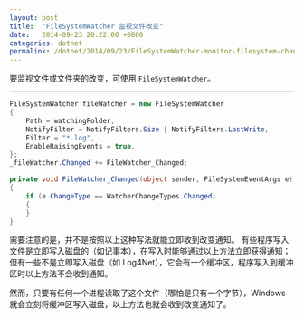 ```yaml
---
layout: post
title:  "FileSystemWatcher 监视文件改变"
date:   2014-09-23 20:22:00 +0800
categories: dotnet
permalink: /dotnet/2014/09/23/FileSystemWatcher-monitor-filesystem-changed.html
---
```


要监视文件或文件夹的改变，可使用 `FileSystemWatcher`。

---

```csharp
FileSystemWatcher fileWatcher = new FileSystemWatcher
{
    Path = watchingFolder,
    NotifyFilter = NotifyFilters.Size | NotifyFilters.LastWrite,
    Filter = "*.log",
    EnableRaisingEvents = true,
};
_fileWatcher.Changed += FileWatcher_Changed;
```

```csharp
private void FileWatcher_Changed(object sender, FileSystemEventArgs e)
{
    if (e.ChangeType == WatcherChangeTypes.Changed)
    {
    }
}
```

需要注意的是，并不是按照以上这种写法就能立即收到改变通知。
有些程序写入文件是立即写入磁盘的（如记事本），在写入时能够通过以上方法立即获得通知；
但有一些不是立即写入磁盘（如 Log4Net），它会有一个缓冲区，程序写入到缓冲区时以上方法不会收到通知。

然而，只要有任何一个进程读取了这个文件（哪怕是只有一个字节），Windows 就会立刻将缓冲区写入磁盘，以上方法也就会收到改变通知了。
